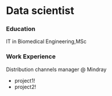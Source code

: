 # Data scientist

### Education
IT in Biomedical Engineering,MSc
### Work Experience
Distribution channels manager @ Mindray
- project1!
- project2!
